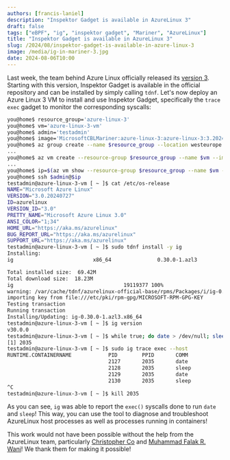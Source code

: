 ```yaml
---
authors: [francis-laniel]
description: "Inspektor Gadget is available in AzureLinux 3"
draft: false
tags: ["eBPF", "ig", "inspektor gadget", "Mariner", "AzureLinux"]
title: "Inspektor Gadget is available in AzureLinux 3"
slug: /2024/08/inspektor-gadget-is-available-in-azure-linux-3
image: /media/ig-in-mariner-3.jpg
date: 2024-08-06T10:00
---
```


Last week, the team behind Azure Linux officially released its [version 3](https://github.com/microsoft/azurelinux/releases/tag/3.0.20240727-3.0).
Starting with this version, Inspektor Gadget is available in the official repository and can be installed by simply calling `tdnf`.
Let's now deploy an Azure Linux 3 VM to install and use Inspektor Gadget, specifically the `trace exec` gadget to monitor the corresponding syscalls:

<!-- truncate -->
```bash
you@home$ resource_group='azure-linux-3'
you@home$ vm='azure-linux-3-vm'
you@home$ admin='testadmin'
you@home$ image='MicrosoftCBLMariner:azure-linux-3:azure-linux-3:3.20240727.01'
you@home$ az group create --name $resource_group --location westeurope
...
you@home$ az vm create --resource-group $resource_group --name $vm --image $image --admin-username ${admin} --generate-ssh-keys --security-type Standard
...
you@home$ ip=$(az vm show --resource-group $resource_group --name $vm -d --query '[privateIps]' --output tsv)
you@home$ ssh $admin@$ip
testadmin@azure-linux-3-vm [ ~ ]$ cat /etc/os-release
NAME="Microsoft Azure Linux"
VERSION="3.0.20240727"
ID=azurelinux
VERSION_ID="3.0"
PRETTY_NAME="Microsoft Azure Linux 3.0"
ANSI_COLOR="1;34"
HOME_URL="https://aka.ms/azurelinux"
BUG_REPORT_URL="https://aka.ms/azurelinux"
SUPPORT_URL="https://aka.ms/azurelinux"
testadmin@azure-linux-3-vm [ ~ ]$ sudo tdnf install -y ig
Installing:
ig                          x86_64               0.30.0-1.azl3               azurelinux-official-base  69.42M              18.23M

Total installed size:  69.42M
Total download size:  18.23M
ig                                    19119377 100%
warning: /var/cache/tdnf/azurelinux-official-base/rpms/Packages/i/ig-0.30.0-1.azl3.x86_64.rpm: Header V4 RSA/SHA256 Signature, key ID 3135ce90: NOKEY
importing key from file:///etc/pki/rpm-gpg/MICROSOFT-RPM-GPG-KEY
Testing transaction
Running transaction
Installing/Updating: ig-0.30.0-1.azl3.x86_64
testadmin@azure-linux-3-vm [ ~ ]$ ig version
v30.0.0
testadmin@azure-linux-3-vm [ ~ ]$ while true; do date > /dev/null; sleep 1; done &
[1] 2035
testadmin@azure-linux-3-vm [ ~ ]$ sudo ig trace exec --host
RUNTIME.CONTAINERNAME            PID        PPID       COMM              PCOMM             RET ARGS
                                 2127       2035       date              bash              0   /usr/bin/date
                                 2128       2035       sleep             bash              0   /usr/bin/sleep 1
                                 2129       2035       date              bash              0   /usr/bin/date
                                 2130       2035       sleep             bash              0   /usr/bin/sleep 1
^C
testadmin@azure-linux-3-vm [ ~ ]$ kill 2035
```

As you can see, `ig` was able to report the `exec()` syscalls done to run `date` and `sleep`!
This way, you can use the tool to diagnose and troubleshoot AzureLinux host processes as well as processes running in containers!

This work would not have been possible without the help from the AzureLinux team, particularly [Christopher Co](https://github.com/christopherco) and [Muhammad Falak R. Wani](https://github.com/mfrw)!
We thank them for making it possible!
